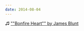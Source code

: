 ```yaml
---
date: 2014-08-04
---
```


♫ [""Bonfire Heart"" by James Blunt](https://music.apple.com/gb/music-video/bonfire-heart/695943896)

